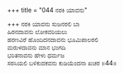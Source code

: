 +++
title = "044 ನರಕಿ ಯಾವನು"

+++
ನರಕಿ ಯಾವನು ಸುಜನರಲಿ ಬಾ  
ಹಿರನದಾವನು ಲೋಕವರಿಯಲು  
ಹರಣವಿರೆ ಹೊಂದಿದನದಾವನು ಭೂಮಿಪಾಲರಲಿ   
ಮರುಳದಾವನು ಮಾನ ಭಂಗದಿ  
ಭರಿತನಾವನು ಹೇಳು ಧರ್ಮಜ  
ಸರಸಿಯಲಿ ಬಳಿಕುದಕವನು ಕುಡಿಯೆಂದನಾ ಖಚರ      ॥44॥